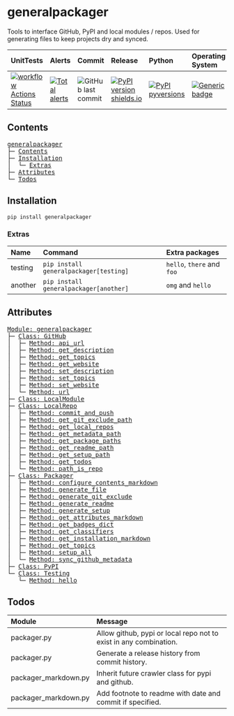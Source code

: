 # generalpackager
Tools to interface GitHub, PyPI and local modules / repos. Used for generating files to keep projects dry and synced.

| UnitTests                                                                                                                                                               | Alerts                                                                                                                                                                                | Commit                                                                                          | Release                                                                                                                    | Python                                                                                                                          | Operating System                                                                                                              |
|:------------------------------------------------------------------------------------------------------------------------------------------------------------------------|:--------------------------------------------------------------------------------------------------------------------------------------------------------------------------------------|:------------------------------------------------------------------------------------------------|:---------------------------------------------------------------------------------------------------------------------------|:--------------------------------------------------------------------------------------------------------------------------------|:------------------------------------------------------------------------------------------------------------------------------|
| [![workflow Actions Status](https://github.com/ManderaGeneral/generalpackager/workflows/workflow/badge.svg)](https://github.com/ManderaGeneral/generalpackager/actions) | [![Total alerts](https://img.shields.io/lgtm/alerts/g/ManderaGeneral/generalpackager.svg?logo=lgtm&logoWidth=18)](https://lgtm.com/projects/g/ManderaGeneral/generalpackager/alerts/) | ![GitHub last commit](https://img.shields.io/github/last-commit/ManderaGeneral/generalpackager) | [![PyPI version shields.io](https://img.shields.io/pypi/v/generalpackager.svg)](https://pypi.org/project/generalpackager/) | [![PyPI pyversions](https://img.shields.io/pypi/pyversions/generalpackager.svg)](https://pypi.python.org/pypi/generalpackager/) | [![Generic badge](https://img.shields.io/badge/platforms-Windows%20%7C%20Ubuntu%20%7C%20MacOS-blue.svg)](https://shields.io/) |

## Contents
<pre>
<a href='#generalpackager'>generalpackager</a>
├─ <a href='#Contents'>Contents</a>
├─ <a href='#Installation'>Installation</a>
│  └─ <a href='#Extras'>Extras</a>
├─ <a href='#Attributes'>Attributes</a>
└─ <a href='#Todos'>Todos</a>
</pre>

## Installation
```
pip install generalpackager
```

### Extras
| Name    | Command                                | Extra packages             |
|:--------|:---------------------------------------|:---------------------------|
| testing | `pip install generalpackager[testing]` | `hello`, `there` and `foo` |
| another | `pip install generalpackager[another]` | `omg` and `hello`          |

## Attributes
<pre>
<a href='https://github.com/ManderaGeneral/generalpackager/blob/master/generalpackager#L1'>Module: generalpackager</a>
├─ <a href='https://github.com/ManderaGeneral/generalpackager/blob/master/generalpackager/api/github#L7'>Class: GitHub</a>
│  ├─ <a href='https://github.com/ManderaGeneral/generalpackager/blob/master/generalpackager/api/github#L20'>Method: api_url</a>
│  ├─ <a href='https://github.com/ManderaGeneral/generalpackager/blob/master/generalpackager/api/github#L48'>Method: get_description</a>
│  ├─ <a href='https://github.com/ManderaGeneral/generalpackager/blob/master/generalpackager/api/github#L35'>Method: get_topics</a>
│  ├─ <a href='https://github.com/ManderaGeneral/generalpackager/blob/master/generalpackager/api/github#L24'>Method: get_website</a>
│  ├─ <a href='https://github.com/ManderaGeneral/generalpackager/blob/master/generalpackager/api/github#L54'>Method: set_description</a>
│  ├─ <a href='https://github.com/ManderaGeneral/generalpackager/blob/master/generalpackager/api/github#L41'>Method: set_topics</a>
│  ├─ <a href='https://github.com/ManderaGeneral/generalpackager/blob/master/generalpackager/api/github#L30'>Method: set_website</a>
│  └─ <a href='https://github.com/ManderaGeneral/generalpackager/blob/master/generalpackager/api/github#L16'>Method: url</a>
├─ <a href='https://github.com/ManderaGeneral/generalpackager/blob/master/generalpackager/api/local_module#L5'>Class: LocalModule</a>
├─ <a href='https://github.com/ManderaGeneral/generalpackager/blob/master/generalpackager/api/local_repo#L9'>Class: LocalRepo</a>
│  ├─ <a href='https://github.com/ManderaGeneral/generalpackager/blob/master/generalpackager/api/local_repo#L73'>Method: commit_and_push</a>
│  ├─ <a href='https://github.com/ManderaGeneral/generalpackager/blob/master/generalpackager/api/local_repo#L25'>Method: get_git_exclude_path</a>
│  ├─ <a href='https://github.com/ManderaGeneral/generalpackager/blob/master/generalpackager/api/local_repo#L37'>Method: get_local_repos</a>
│  ├─ <a href='https://github.com/ManderaGeneral/generalpackager/blob/master/generalpackager/api/local_repo#L21'>Method: get_metadata_path</a>
│  ├─ <a href='https://github.com/ManderaGeneral/generalpackager/blob/master/generalpackager/api/local_repo#L33'>Method: get_package_paths</a>
│  ├─ <a href='https://github.com/ManderaGeneral/generalpackager/blob/master/generalpackager/api/local_repo#L17'>Method: get_readme_path</a>
│  ├─ <a href='https://github.com/ManderaGeneral/generalpackager/blob/master/generalpackager/api/local_repo#L29'>Method: get_setup_path</a>
│  ├─ <a href='https://github.com/ManderaGeneral/generalpackager/blob/master/generalpackager/api/local_repo#L53'>Method: get_todos</a>
│  └─ <a href='https://github.com/ManderaGeneral/generalpackager/blob/master/generalpackager/api/local_repo#L42'>Method: path_is_repo</a>
├─ <a href='https://github.com/ManderaGeneral/generalpackager/blob/master/generalpackager/packager#L18'>Class: Packager</a>
│  ├─ <a href='https://github.com/ManderaGeneral/generalpackager/blob/master/generalpackager/packager_markdown#L39'>Method: configure_contents_markdown</a>
│  ├─ <a href='https://github.com/ManderaGeneral/generalpackager/blob/master/generalpackager/packager_files#L7'>Method: generate_file</a>
│  ├─ <a href='https://github.com/ManderaGeneral/generalpackager/blob/master/generalpackager/packager_files#L52'>Method: generate_git_exclude</a>
│  ├─ <a href='https://github.com/ManderaGeneral/generalpackager/blob/master/generalpackager/packager_markdown#L74'>Method: generate_readme</a>
│  ├─ <a href='https://github.com/ManderaGeneral/generalpackager/blob/master/generalpackager/packager_files#L15'>Method: generate_setup</a>
│  ├─ <a href='https://github.com/ManderaGeneral/generalpackager/blob/master/generalpackager/packager_markdown#L67'>Method: get_attributes_markdown</a>
│  ├─ <a href='https://github.com/ManderaGeneral/generalpackager/blob/master/generalpackager/packager_markdown#L8'>Method: get_badges_dict</a>
│  ├─ <a href='https://github.com/ManderaGeneral/generalpackager/blob/master/generalpackager/packager_metadata#L26'>Method: get_classifiers</a>
│  ├─ <a href='https://github.com/ManderaGeneral/generalpackager/blob/master/generalpackager/packager_markdown#L22'>Method: get_installation_markdown</a>
│  ├─ <a href='https://github.com/ManderaGeneral/generalpackager/blob/master/generalpackager/packager_metadata#L16'>Method: get_topics</a>
│  ├─ <a href='https://github.com/ManderaGeneral/generalpackager/blob/master/generalpackager/packager#L48'>Method: setup_all</a>
│  └─ <a href='https://github.com/ManderaGeneral/generalpackager/blob/master/generalpackager/packager_github#L5'>Method: sync_github_metadata</a>
├─ <a href='https://github.com/ManderaGeneral/generalpackager/blob/master/generalpackager/api/pypi#L3'>Class: PyPI</a>
└─ <a href='https://github.com/ManderaGeneral/generalpackager/blob/master/generalpackager#L12'>Class: Testing</a>
   └─ <a href='https://github.com/ManderaGeneral/generalpackager/blob/master/generalpackager#L13'>Method: hello</a>
</pre>

## Todos
| Module               | Message                                                           |
|:---------------------|:------------------------------------------------------------------|
| packager.py          | Allow github, pypi or local repo not to exist in any combination. |
| packager.py          | Generate a release history from commit history.                   |
| packager_markdown.py | Inherit future crawler class for pypi and github.                 |
| packager_markdown.py | Add footnote to readme with date and commit if specified.         |